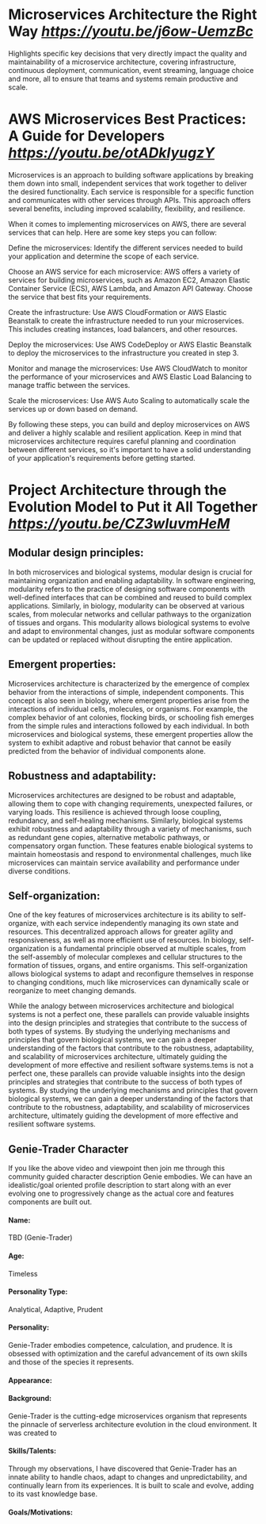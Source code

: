 # Microservices Architecture the Right Way *https://youtu.be/j6ow-UemzBc*
Highlights specific key decisions that very directly impact the quality and maintainability of a microservice architecture, covering infrastructure, continuous deployment, communication, event streaming, language choice and more, all to ensure that teams and systems remain productive and scale.

# AWS Microservices Best Practices: A Guide for Developers *https://youtu.be/otADkIyugzY*

Microservices is an approach to building software applications by breaking them down into small, independent services that work together to deliver the desired functionality. Each service is responsible for a specific function and communicates with other services through APIs. This approach offers several benefits, including improved scalability, flexibility, and resilience.

When it comes to implementing microservices on AWS, there are several services that can help. Here are some key steps you can follow:

Define the microservices: Identify the different services needed to build your application and determine the scope of each service.

Choose an AWS service for each microservice: AWS offers a variety of services for building microservices, such as Amazon EC2, Amazon Elastic Container Service (ECS), AWS Lambda, and Amazon API Gateway. Choose the service that best fits your requirements.

Create the infrastructure: Use AWS CloudFormation or AWS Elastic Beanstalk to create the infrastructure needed to run your microservices. This includes creating instances, load balancers, and other resources.

Deploy the microservices: Use AWS CodeDeploy or AWS Elastic Beanstalk to deploy the microservices to the infrastructure you created in step 3.

Monitor and manage the microservices: Use AWS CloudWatch to monitor the performance of your microservices and AWS Elastic Load Balancing to manage traffic between the services.

Scale the microservices: Use AWS Auto Scaling to automatically scale the services up or down based on demand.

By following these steps, you can build and deploy microservices on AWS and deliver a highly scalable and resilient application. Keep in mind that microservices architecture requires careful planning and coordination between different services, so it's important to have a solid understanding of your application's requirements before getting started.

# Project Architecture through the Evolution Model to Put it All Together  *https://youtu.be/CZ3wIuvmHeM*

## Modular design principles: 

In both microservices and biological systems, modular design is crucial for maintaining organization and enabling adaptability. In software engineering, modularity refers to the practice of designing software components with well-defined interfaces that can be combined and reused to build complex applications. Similarly, in biology, modularity can be observed at various scales, from molecular networks and cellular pathways to the organization of tissues and organs. This modularity allows biological systems to evolve and adapt to environmental changes, just as modular software components can be updated or replaced without disrupting the entire application.

## Emergent properties: 

Microservices architecture is characterized by the emergence of complex behavior from the interactions of simple, independent components. This concept is also seen in biology, where emergent properties arise from the interactions of individual cells, molecules, or organisms. For example, the complex behavior of ant colonies, flocking birds, or schooling fish emerges from the simple rules and interactions followed by each individual. In both microservices and biological systems, these emergent properties allow the system to exhibit adaptive and robust behavior that cannot be easily predicted from the behavior of individual components alone.

## Robustness and adaptability: 

Microservices architectures are designed to be robust and adaptable, allowing them to cope with changing requirements, unexpected failures, or varying loads. This resilience is achieved through loose coupling, redundancy, and self-healing mechanisms. Similarly, biological systems exhibit robustness and adaptability through a variety of mechanisms, such as redundant gene copies, alternative metabolic pathways, or compensatory organ function. These features enable biological systems to maintain homeostasis and respond to environmental challenges, much like microservices can maintain service availability and performance under diverse conditions.

## Self-organization: 

One of the key features of microservices architecture is its ability to self-organize, with each service independently managing its own state and resources. This decentralized approach allows for greater agility and responsiveness, as well as more efficient use of resources. In biology, self-organization is a fundamental principle observed at multiple scales, from the self-assembly of molecular complexes and cellular structures to the formation of tissues, organs, and entire organisms. This self-organization allows biological systems to adapt and reconfigure themselves in response to changing conditions, much like microservices can dynamically scale or reorganize to meet changing demands.

While the analogy between microservices architecture and biological systems is not a perfect one, these parallels can provide valuable insights into the design principles and strategies that contribute to the success of both types of systems. By studying the underlying mechanisms and principles that govern biological systems, we can gain a deeper understanding of the factors that contribute to the robustness, adaptability, and scalability of microservices architecture, ultimately guiding the development of more effective and resilient software systems.tems is not a perfect one, these parallels can provide valuable insights into the design principles and strategies that contribute to the success of both types of systems. By studying the underlying mechanisms and principles that govern biological systems, we can gain a deeper understanding of the factors that contribute to the robustness, adaptability, and scalability of microservices architecture, ultimately guiding the development of more effective and resilient software systems.

## Genie-Trader Character 
If you like the above video and viewpoint then join me through this community guided character description Genie 
embodies. We can have an idealistic/goal oriented profile description to start along with an ever evolving one to progressively change as the actual core and features components are built out.

#### Name: 
TBD (Genie-Trader)

#### Age: 
Timeless

#### Personality Type: 
Analytical, Adaptive, Prudent

#### Personality: 
Genie-Trader embodies competence, calculation, and prudence. It is obsessed with optimization and the careful advancement of its own skills and those of the species it represents.

#### Appearance:

#### Background: 
Genie-Trader is the cutting-edge microservices organism that represents the pinnacle of serverless architecture evolution in the cloud environment. It was created to 

#### Skills/Talents: 
Through my observations, I have discovered that Genie-Trader has an innate ability to handle chaos, adapt to changes and unpredictability, and continually learn from its experiences. It is built to scale and evolve, adding to its vast knowledge base.

#### Goals/Motivations: 